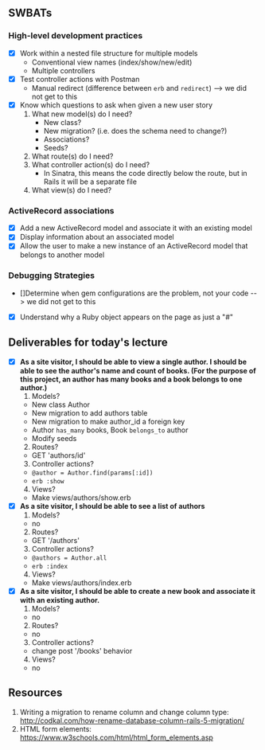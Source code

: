 ## SWBATs

### High-level development practices

 - [x] Work within a nested file structure for multiple models
    - Conventional view names (index/show/new/edit)
    - Multiple controllers
 - [x] Test controller actions with Postman
    - Manual redirect (difference between `erb` and `redirect`) --> we did not get to this
 - [x] Know which questions to ask when given a new user story
    1. What new model(s) do I need?
       - New class?
       - New migration? (i.e. does the schema need to change?)
       - Associations?
       - Seeds?
    2. What route(s) do I need?
    3. What controller action(s) do I need?
       - In Sinatra, this means the code directly below the route, but in Rails it will be a separate file
    4. What view(s) do I need?

### ActiveRecord associations
 - [x] Add a new ActiveRecord model and associate it with an existing model
 - [x] Display information about an associated model
 - [x] Allow the user to make a new instance of an ActiveRecord model that belongs to another model

### Debugging Strategies
 - []Determine when gem configurations are the problem, not your code --> we did not get to this
 - [x] Understand why a Ruby object appears on the page as just a "#"

## Deliverables for today's lecture
- [x] **As a site visitor, I should be able to view a single author.  I should be able to see the author's name and count of books. (For the purpose of this project, an author has many books and a book belongs to one author.)**
  1. Models?
   - New class Author
   - New migration to add authors table
   - New migration to make author_id a foreign key
   - Author `has_many` books, Book `belongs_to` author
   - Modify seeds
  2. Routes?
   - GET 'authors/id'
  3. Controller actions?
   - `@author = Author.find(params[:id])`
   - `erb :show`
  4. Views?
   - Make views/authors/show.erb
- [x] **As a site visitor, I should be able to see a list of authors**
  1. Models?
   - no
  2. Routes?
   - GET '/authors'
  3. Controller actions?
   - `@authors = Author.all`
   - `erb :index`
  4. Views?
   - Make views/authors/index.erb
- [x] **As a site visitor, I should be able to create a new book and associate it with an existing author.**
   1. Models?
    - no
   2. Routes?
    - no
   3. Controller actions?
    - change post '/books' behavior
   4. Views?
    - no

 ## Resources
 1. Writing a migration to rename column and change column type: http://codkal.com/how-rename-database-column-rails-5-migration/
 2. HTML form elements: https://www.w3schools.com/html/html_form_elements.asp
